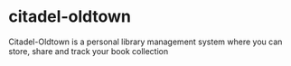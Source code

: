 # citadel-oldtown
Citadel-Oldtown is a personal library management system where you can store, share and track your book collection
